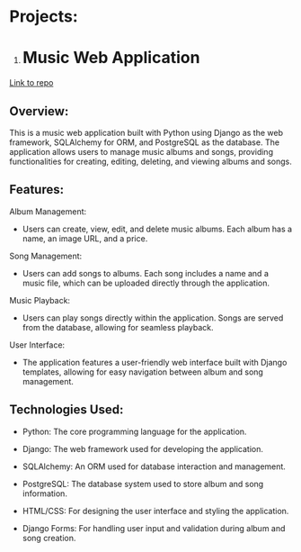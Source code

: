 # Projects:

1. # Music Web Application
<a href="https://github.com/boriskostadinov96/Music-App">Link to repo</a>
## Overview:
This is a music web application built with Python using Django as the web framework, SQLAlchemy for ORM, and PostgreSQL as the database. The application allows users to manage music albums and songs, providing functionalities for creating, editing, deleting, and viewing albums and songs.

## Features:
Album Management:

- Users can create, view, edit, and delete music albums. Each album has a name, an image URL, and a price.

Song Management:

- Users can add songs to albums. Each song includes a name and a music file, which can be uploaded directly through the application.

Music Playback:

- Users can play songs directly within the application. Songs are served from the database, allowing for seamless playback.

User Interface:

- The application features a user-friendly web interface built with Django templates, allowing for easy navigation between album and song management.

## Technologies Used:
- Python: The core programming language for the application.

- Django: The web framework used for developing the application.

- SQLAlchemy: An ORM used for database interaction and management.

- PostgreSQL: The database system used to store album and song information.

- HTML/CSS: For designing the user interface and styling the application.

- Django Forms: For handling user input and validation during album and song creation.
